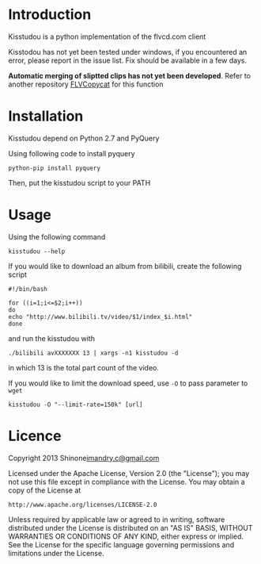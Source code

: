 Introduction
============

Kisstudou is a python implementation of the flvcd.com client

Kisstodou has not yet been tested under windows, if you encountered
an error, please report in the issue list. Fix should be available 
in a few days.

**Automatic merging of sliptted clips has not yet been developed**. 
Refer to another repository 
[FLVCopycat](https://github.com/hanenoshino/FLVCopycat)
for this function

Installation
============

Kisstudou depend on Python 2.7 and PyQuery

Using following code to install pyquery

    python-pip install pyquery

Then, put the kisstudou script to your PATH

Usage
=====

Using the following command

    kisstudou --help

If you would like to download an album from bilibili,
create the following script

    #!/bin/bash

    for ((i=1;i<=$2;i++))
    do
    echo "http://www.bilibili.tv/video/$1/index_$i.html"
    done

and run the kisstudou with

    ./bilibili avXXXXXXX 13 | xargs -n1 kisstudou -d

in which 13 is the total part count of the video.

If you would like to limit the download speed, use `-O`
to pass parameter to `wget`

    kisstudou -O "--limit-rate=150k" [url]

Licence
=======

Copyright 2013 Shinone<imandry.c@gmail.com>

Licensed under the Apache License, Version 2.0 (the "License");
you may not use this file except in compliance with the License.
You may obtain a copy of the License at

    http://www.apache.org/licenses/LICENSE-2.0

Unless required by applicable law or agreed to in writing, software
distributed under the License is distributed on an "AS IS" BASIS,
WITHOUT WARRANTIES OR CONDITIONS OF ANY KIND, either express or implied.
See the License for the specific language governing permissions and 
limitations under the License.

